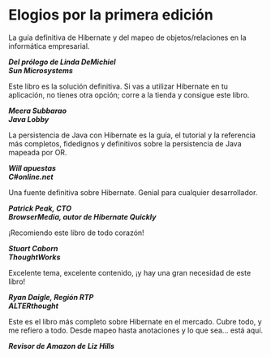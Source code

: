 # Elogios por la primera edición

La guía definitiva de Hibernate y del mapeo de objetos/relaciones en la informática empresarial.

***Del prólogo de Linda DeMichiel***<br>
***Sun Microsystems***

Este libro es la solución definitiva. Si vas a utilizar Hibernate en tu aplicación, no tienes otra opción; corre a la tienda y consigue este libro.

***Meera Subbarao***<br>
***Java Lobby***

La persistencia de Java con Hibernate es la guía, el tutorial y la referencia más completos, fidedignos y definitivos sobre la persistencia de Java mapeada por OR.

***Will apuestas***<br>
***C#online.net***

Una fuente definitiva sobre Hibernate. Genial para cualquier desarrollador.

***Patrick Peak, CTO***<br>
***BrowserMedia, autor de Hibernate Quickly***

¡Recomiendo este libro de todo corazón!

***Stuart Caborn***<br>
***ThoughtWorks***

Excelente tema, excelente contenido, ¡y hay una gran necesidad de este libro!

***Ryan Daigle, Región RTP***<br>
***ALTERthought***

Este es el libro más completo sobre Hibernate en el mercado. Cubre todo, y me refiero a todo. Desde mapeo hasta anotaciones y lo que sea... está aquí.

***Revisor de Amazon de Liz Hills***
